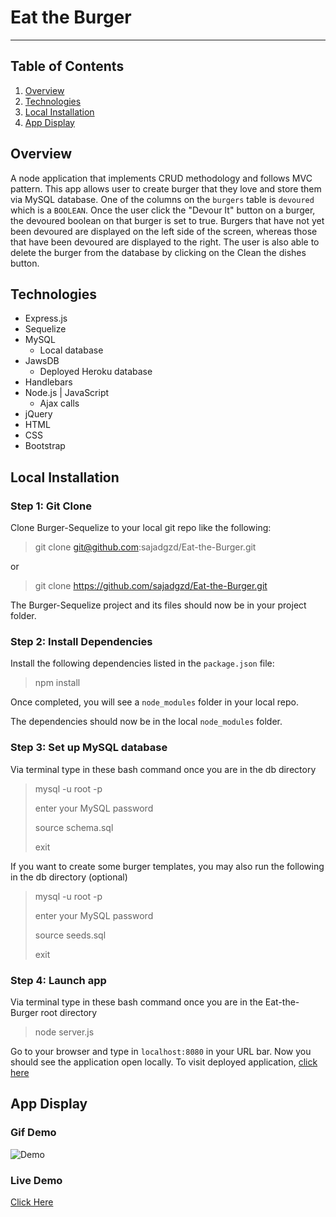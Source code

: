 # Eat the Burger
----------
## Table of Contents 
1. [Overview](#overview)
2. [Technologies](#technologies)
3. [Local Installation](#installation)
4. [App Display](#display)


<a name="overview"></a>
## Overview 
A node application that implements CRUD methodology and follows MVC pattern. This app allows user to create burger that they love and store them via MySQL database. One of the columns on the `burgers` table is `devoured` which is a `BOOLEAN`. Once the user click the "Devour It" button on a burger, the devoured boolean on that burger is set to true. Burgers that have not yet been devoured are displayed on the left side of the screen, whereas those that have been devoured are displayed to the right. The user is also able to delete the burger from the database by clicking on the Clean the dishes button.

<a name="technologies"></a>
## Technologies
 * Express.js 
 * Sequelize
 * MySQL
    * Local database
 * JawsDB
    * Deployed Heroku database 
 * Handlebars 
 * Node.js | JavaScript
    * Ajax calls
 * jQuery
 * HTML
 * CSS
 * Bootstrap

<a name="installation"></a>
## Local Installation
### Step 1: Git Clone
Clone Burger-Sequelize to your local git repo like the following:
> git clone git@github.com:sajadgzd/Eat-the-Burger.git

or

> git clone https://github.com/sajadgzd/Eat-the-Burger.git

The Burger-Sequelize project and its files should now be in your project folder.

### Step 2: Install Dependencies
Install the following dependencies listed in the `package.json` file: 

> npm install

Once completed, you will see a `node_modules` folder in your local repo.

The dependencies should now be in the local `node_modules` folder.

### Step 3: Set up MySQL database 

Via terminal type in these bash command once you are in the db directory 

> mysql -u root -p
>
> enter your MySQL password 
>
> source schema.sql 
>
> exit 

If you want to create some burger templates, you may also run the following in the db directory (optional)

> mysql -u root -p
>
> enter your MySQL password 
>
> source seeds.sql
>
> exit 

### Step 4: Launch app 
Via terminal type in these bash command once you are in the Eat-the-Burger root directory 

> node server.js 

Go to your browser and type in `localhost:8080` in your URL bar. Now you should see the application open locally.
To visit deployed application, [click here](https://sensationnel-bastille-85303.herokuapp.com/)

<a name="display"></a>
## App Display
### Gif Demo
![Demo](/public/assets/images/demo.gif)
### Live Demo
[Click Here](https://sensationnel-bastille-85303.herokuapp.com/)
